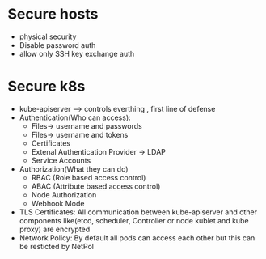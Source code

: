 # Secure hosts
- physical security
- Disable password auth 
- allow only SSH key exchange auth

# Secure k8s
- kube-apiserver --> controls everthing , first line of defense
- Authentication(Who can access):
  - Files-> username and passwords
  - Files-> username and tokens
  - Certificates
  - Extenal Authentication Provider -> LDAP
  - Service Accounts
- Authorization(What they can do)
  - RBAC (Role based access control)
  - ABAC (Attribute based access control)
  - Node Authorization
  - Webhook Mode
- TLS Certificates: All communication between kube-apiserver and other components like(etcd, scheduler, Controller or node kublet and kube proxy) are encrypted
- Network Policy: By default all pods can access each other but this can be resticted by NetPol
